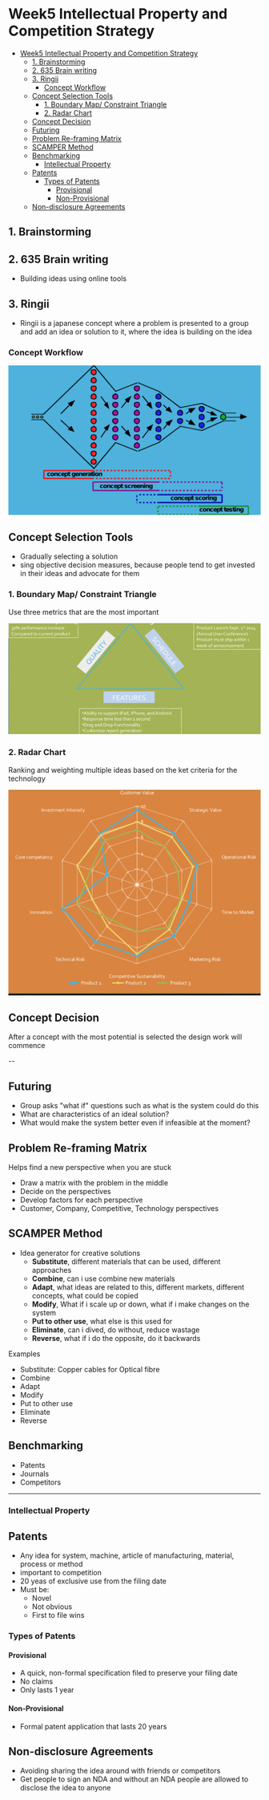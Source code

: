 # Week5 Intellectual Property and Competition Strategy

- [Week5 Intellectual Property and Competition Strategy](#week5-intellectual-property-and-competition-strategy)
  - [1. Brainstorming](#1-brainstorming)
  - [2. 635 Brain writing](#2-635-brain-writing)
  - [3. Ringii](#3-ringii)
    - [Concept Workflow](#concept-workflow)
  - [Concept Selection Tools](#concept-selection-tools)
    - [1. Boundary Map/ Constraint Triangle](#1-boundary-map-constraint-triangle)
    - [2. Radar Chart](#2-radar-chart)
  - [Concept Decision](#concept-decision)
  - [Futuring](#futuring)
  - [Problem Re-framing Matrix](#problem-re-framing-matrix)
  - [SCAMPER Method](#scamper-method)
  - [Benchmarking](#benchmarking)
    - [Intellectual Property](#intellectual-property)
  - [Patents](#patents)
    - [Types of Patents](#types-of-patents)
      - [Provisional](#provisional)
      - [Non-Provisional](#non-provisional)
  - [Non-disclosure Agreements](#non-disclosure-agreements)

## 1. Brainstorming

## 2. 635 Brain writing

- Building ideas using online tools

## 3. Ringii

- Ringii is a japanese concept where a problem is presented to a group and add an idea or solution to it, where the idea is building on the idea

### Concept Workflow

![concept-workflow](images/concept-workflow.png)

## Concept Selection Tools

- Gradually selecting a solution
- sing objective decision measures, because people tend to get invested in their ideas and advocate for them

### 1. Boundary Map/ Constraint Triangle

Use three metrics that are the most important

![constraint-triangle](images/constraint-triangle.png)

### 2. Radar Chart

Ranking and weighting multiple ideas based on the ket criteria for the technology

![radar-chart](images/radar-chart.png)

## Concept Decision

After a concept with the most potential is selected the design work will commence

--

## Futuring

- Group asks "what if" questions such as what is the system could do this
- What are characteristics of an ideal solution?
- What would make the system better even if infeasible at the moment?

## Problem Re-framing Matrix

Helps find a new perspective when you are stuck

- Draw a matrix with the problem in the middle
- Decide on the perspectives
- Develop factors for each perspective
- Customer, Company, Competitive, Technology perspectives

## SCAMPER Method

- Idea generator for creative solutions
  - **Substitute**, different materials that can be used, different approaches
  - **Combine**, can i use combine new materials
  - **Adapt**, what ideas are related to this, different markets, different concepts, what could be copied
  - **Modify**, What if i scale up or down, what if i make changes on the system
  - **Put to other use**, what else is this used for
  - **Eliminate**, can i dived, do without, reduce wastage
  - **Reverse**, what if i do the opposite, do it backwards

Examples

- Substitute: Copper cables for Optical fibre
- Combine
- Adapt
- Modify
- Put to other use
- Eliminate
- Reverse

## Benchmarking

- Patents
- Journals
- Competitors

---

### Intellectual Property

## Patents

- Any idea for system, machine, article of manufacturing, material, process or method
- important to competition
- 20 yeas of exclusive use from the filing date
- Must be:
  - Novel
  - Not obvious
  - First to file wins

### Types of Patents

#### Provisional

- A quick, non-formal specification filed to preserve your filing date
- No claims
- Only lasts 1 year

#### Non-Provisional

- Formal patent application that lasts 20 years

## Non-disclosure Agreements

- Avoiding sharing the idea around with friends or competitors
- Get people to sign an NDA and without an NDA people are allowed to disclose the idea to anyone
